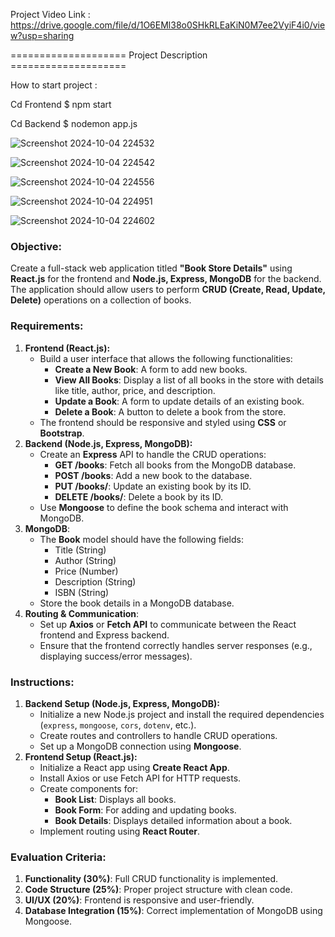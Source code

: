 Project Video Link : https://drive.google.com/file/d/1O6EMl38o0SHkRLEaKiN0M7ee2VyiF4i0/view?usp=sharing

==================== Project Description ====================


How to start project :

Cd Frontend
  $ npm start
  
Cd Backend
  $ nodemon app.js

![Screenshot 2024-10-04 224532](https://github.com/user-attachments/assets/f3c298c2-63aa-4355-af31-a5f1d0caa82c)

![Screenshot 2024-10-04 224542](https://github.com/user-attachments/assets/231626c7-2219-4be0-b411-69dca4c35a17)

![Screenshot 2024-10-04 224556](https://github.com/user-attachments/assets/37dfcef3-274d-44c9-add7-62fab7f60039)

![Screenshot 2024-10-04 224951](https://github.com/user-attachments/assets/6e4e333e-1bc6-4d6a-b303-5fede8cac8a8)

![Screenshot 2024-10-04 224602](https://github.com/user-attachments/assets/ad519e75-dd83-4f20-b94c-1ec56d2115e8)


### **Objective:**

Create a full-stack web application titled **"Book Store Details"** using **React.js** for the frontend and **Node.js, Express, MongoDB** for the backend. The application should allow users to perform **CRUD (Create, Read, Update, Delete)** operations on a collection of books.

### **Requirements:**

1. **Frontend (React.js):**
    - Build a user interface that allows the following functionalities:
        - **Create a New Book**: A form to add new books.
        - **View All Books**: Display a list of all books in the store with details like title, author, price, and description.
        - **Update a Book**: A form to update details of an existing book.
        - **Delete a Book**: A button to delete a book from the store.
    - The frontend should be responsive and styled using **CSS** or **Bootstrap**.
2. **Backend (Node.js, Express, MongoDB):**
    - Create an **Express** API to handle the CRUD operations:
        - **GET /books**: Fetch all books from the MongoDB database.
        - **POST /books**: Add a new book to the database.
        - **PUT /books/**: Update an existing book by its ID.
        - **DELETE /books/**: Delete a book by its ID.
    - Use **Mongoose** to define the book schema and interact with MongoDB.
3. **MongoDB**:
    - The **Book** model should have the following fields:
        - Title (String)
        - Author (String)
        - Price (Number)
        - Description (String)
        - ISBN (String)
    - Store the book details in a MongoDB database.
4. **Routing & Communication**:
    - Set up **Axios** or **Fetch API** to communicate between the React frontend and Express backend.
    - Ensure that the frontend correctly handles server responses (e.g., displaying success/error messages).

### **Instructions:**

1. **Backend Setup (Node.js, Express, MongoDB):**
    - Initialize a new Node.js project and install the required dependencies (`express`, `mongoose`, `cors`, `dotenv`, etc.).
    - Create routes and controllers to handle CRUD operations.
    - Set up a MongoDB connection using **Mongoose**.
2. **Frontend Setup (React.js):**
    - Initialize a React app using **Create React App**.
    - Install Axios or use Fetch API for HTTP requests.
    - Create components for:
        - **Book List**: Displays all books.
        - **Book Form**: For adding and updating books.
        - **Book Details**: Displays detailed information about a book.
    - Implement routing using **React Router**.



### **Evaluation Criteria:**

1. **Functionality (30%)**: Full CRUD functionality is implemented.
2. **Code Structure (25%)**: Proper project structure with clean code.
3. **UI/UX (20%)**: Frontend is responsive and user-friendly.
4. **Database Integration (15%)**: Correct implementation of MongoDB using Mongoose.



  
